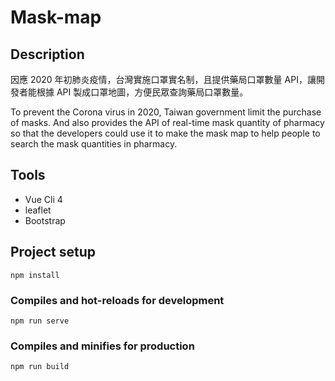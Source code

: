 # Mask-map

## Description

因應 2020 年初肺炎疫情，台灣實施口罩實名制，且提供藥局口罩數量 API，讓開發者能根據 API 製成口罩地圖，方便民眾查詢藥局口罩數量。

To prevent the Corona virus in 2020, Taiwan government limit the purchase of masks. And also provides the API of real-time mask quantity of pharmacy so that the developers could use it to make the mask map to help people to search the mask quantities in pharmacy.

## Tools

- Vue Cli 4
- leaflet
- Bootstrap

## Project setup
```
npm install
```

### Compiles and hot-reloads for development
```
npm run serve
```

### Compiles and minifies for production
```
npm run build
```

